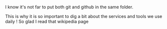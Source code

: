 I know it's not far to put both git and github in the same folder.

This is why it is so important to dig a bit about the services and tools we use daily ! So glad I read that wikipedia page
